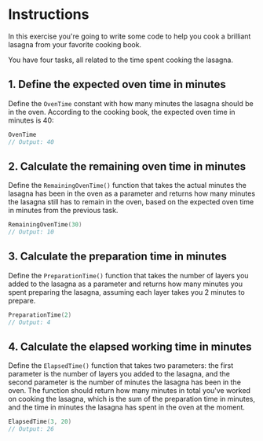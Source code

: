 # Instructions

In this exercise you're going to write some code to help you cook a brilliant lasagna from your favorite cooking book.

You have four tasks, all related to the time spent cooking the lasagna.

## 1. Define the expected oven time in minutes

Define the `OvenTime` constant with how many minutes the lasagna should be in the oven. According to the cooking book, the expected oven time in minutes is 40:

```go
OvenTime
// Output: 40
```

## 2. Calculate the remaining oven time in minutes

Define the `RemainingOvenTime()` function that takes the actual minutes the lasagna has been in the oven as a parameter and returns how many minutes the lasagna still has to remain in the oven, based on the expected oven time in minutes from the previous task.

```go
RemainingOvenTime(30)
// Output: 10
```

## 3. Calculate the preparation time in minutes

Define the `PreparationTime()` function that takes the number of layers you added to the lasagna as a parameter and returns how many minutes you spent preparing the lasagna, assuming each layer takes you 2 minutes to prepare.

```go
PreparationTime(2)
// Output: 4
```

## 4. Calculate the elapsed working time in minutes

Define the `ElapsedTime()` function that takes two parameters: the first parameter is the number of layers you added to the lasagna, and the second parameter is the number of minutes the lasagna has been in the oven. The function should return how many minutes in total you've worked on cooking the lasagna, which is the sum of the preparation time in minutes, and the time in minutes the lasagna has spent in the oven at the moment.

```go
ElapsedTime(3, 20)
// Output: 26
```
